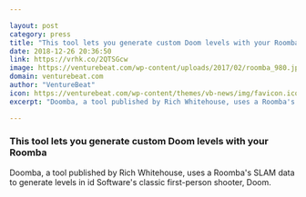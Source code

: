 ```yaml
---

layout: post
category: press
title: "This tool lets you generate custom Doom levels with your Roomba"
date: 2018-12-26 20:36:50
link: https://vrhk.co/2QTSGcw
image: https://venturebeat.com/wp-content/uploads/2017/02/roomba_980.jpg?fit=1400%2C700&strip=all
domain: venturebeat.com
author: "VentureBeat"
icon: https://venturebeat.com/wp-content/themes/vb-news/img/favicon.ico
excerpt: "Doomba, a tool published by Rich Whitehouse, uses a Roomba's SLAM data to generate levels in id Software's classic first-person shooter, Doom."

---
```


### This tool lets you generate custom Doom levels with your Roomba

Doomba, a tool published by Rich Whitehouse, uses a Roomba's SLAM data to generate levels in id Software's classic first-person shooter, Doom.